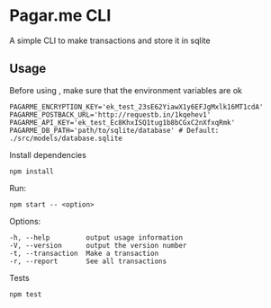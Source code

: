 # Pagar.me CLI

A simple CLI to make transactions and store it in sqlite

## Usage

Before using , make sure that the environment variables are ok

```
PAGARME_ENCRYPTION_KEY='ek_test_23sE62YiawX1y6EFJgMxlk16MT1cdA'
PAGARME_POSTBACK_URL='http://requestb.in/1kqehev1'
PAGARME_API_KEY='ek_test_Ec8KhxISQ1tug1b8bCGxC2nXfxqRmk'
PAGARME_DB_PATH='path/to/sqlite/database' # Default: ./src/models/database.sqlite
```

Install dependencies

```
npm install
```

Run:

```
npm start -- <option>
```

Options:

    -h, --help         output usage information
    -V, --version      output the version number
    -t, --transaction  Make a transaction
    -r, --report       See all transactions

Tests

```
npm test
```

